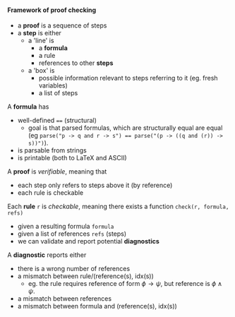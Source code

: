 #### Framework of proof checking
- a **proof** is a sequence of steps
- a **step** is either
  - a 'line' is
    - a **formula**
    - a rule
    - references to other **steps**
  - a 'box' is
    - possible information relevant to steps referring to it (eg. fresh variables)
    - a list of steps

A **formula** has
- well-defined `==` (structural)
  - goal is that parsed formulas, which are structurally equal are equal (eg
      `parse("p -> q and r -> s") == parse("(p -> ((q and (r)) -> s))")`).
- is parsable from strings
- is printable (both to LaTeX and ASCII)

A **proof** is *verifiable*, meaning that
- each step only refers to steps above it (by reference)
- each rule is checkable

Each **rule** `r` is *checkable*, meaning there exists a function `check(r, formula, refs)`
- given a resulting formula `formula`
- given a list of references `refs` (steps)
- we can validate and report potential **diagnostics**

A **diagnostic** reports either
- there is a wrong number of references
- a mismatch between rule/(reference(s), idx(s))
  - eg. the rule requires reference of form $\phi \rightarrow \psi$, but reference is $\phi \land \psi$.
- a mismatch between references
- a mismatch between formula and (reference(s), idx(s))
